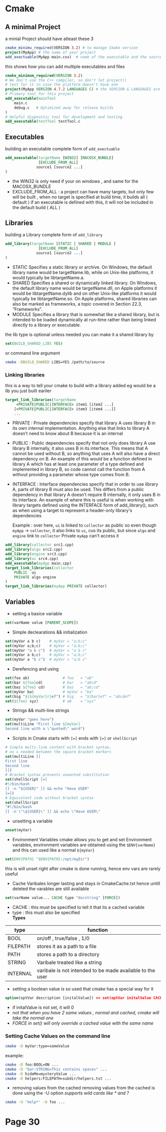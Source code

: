 # Cmake

## A minimal Project

a minial Project should have atleast these 3

```cmake
cmake_minimu_required(VERSION 3.2) # to manage Cmake version
project(MyApp) # the name of your project
add_exectuable(MyApp main.cxx)  # name of the executable and the source file(s)
```

this shows how you can add multiple executables and files

```cmake
cmake_minimum_required(VERSION 3.2)
# We don't use the C++ compiler, so don't let project()
# test for it in case the platform doesn't have one
project(MyApp VERSION 4.7.2 LANGUAGES C) # the VERSION & LANGUAGES are optional
# Primary tool for this project
add_executable(mainTool
    main.c
    debug.c   # Optimized away for release builds
)
# Helpful diagnostic tool for development and testing
add_executable(testTool testTool.c
```

## Executables

building an executable
complete form of `add_exectuable`

```cmake
add_executable(targetName [WIN32] [MACOSX_BUNDLE]
               [EXCLUDE_FROM_ALL]
              source1 [source2 ...]
)
```

- the WIN32 is only need if your on windows , and same for the MACOSX_BUNDLE
- EXCLUDE_FROM_ALL : a project can have many targets, but only few will be built , when no target is specified at build time, it builds all ( default ) if an executable is defined with this, it will not be included in the default build ( ALL )

## Libraries

building a Library
complete form of `add_library`

```cmake
add_library(targetName [STATIC | SHARED | MODULE ]
               [EXCLUDE_FROM_ALL]
              source1 [source2 ...]
)
```

- STATIC Specifies a static library or archive. On Windows, the default library name would be targetName.lib, while on Unix-like platforms, it would typically be libtargetName.a.
- SHARED Specifies a shared or dynamically linked library. On Windows, the default library name would be targetName.dll, on Apple platforms it would be libtargetName.dylib and on other Unix-like platforms it would typically be libtargetName.so. On Apple platforms, shared libraries can also be marked as frameworks, a topic covered in Section 22.3, “Frameworks”.
- MODULE Specifies a library that is somewhat like a shared library, but is intended to be loaded dynamically at run-time rather than being linked directly to a library or executable.

the lib type is optional unless needed
you can make it a shared library by

```cmake
set(BUILD_SHARED_LIBS YES)
```

or command line argument

```bash
cmake -DBUILD_SHARED LIBS=YES /path/to/source
```

### Linking libraries

this is a way to tell your cmake to build with a library added
eg would be a lib you just built eariler

```cmake
target_link_libraries(targetName
     <PRIVATE|PUBLIC|INTERFACE> item1 [item2 ...]
    [<PRIVATE|PUBLIC|INTERFACE> item3 [item4 ...]]
    ...
```

- PRIVATE : Private dependencies specify that library A uses library B in its own internal implementation. Anything else that links to library A doesn’t need to know about B because it is an internal
- PUBLIC :
  Public dependencies specify that not only does library A use library B internally, it also uses B in
  its interface. This means that A cannot be used without B, so anything that uses A will also have
  a direct dependency on B. An example of this would be a function defined in library A which has
  at least one parameter of a type defined and implemented in library B, so code cannot call the
  function from A without providing a parameter whose type comes from B.
- INTERFACE :
  Interface dependencies specify that in order to use library A, parts of library B must also be used. This differs from a public dependency in that library A doesn’t require B internally, it only
  uses B in its interface. An example of where this is useful is when working with library targets
  defined using the INTERFACE form of add_library(), such as when using a target to represent a header-only library's dependencies

  Example : over here, `ui` is linked to `collector` as public so even though `myApp` -> `collector`, it also links to `ui`, cus its public, but since `algo` and `engine` link to `collector` Private `myApp` can't access it

```cmake
add_library(collector src1.cpp)
add_library(algo src2.cpp)
add_library(engine src3.cpp)
add_library(ui src4.cpp)
add_executable(myApp main.cpp)
target_link_libraries(collector
    PUBLIC  ui
    PRIVATE algo engine
)
target_link_libraries(myApp PRIVATE collector)
```

## Variables

- setting a basice variable

```cmake
set(varName value [PARENT_SCOPE])
```

- Simple declearations && initialization

```cmake
set(myVar a b c)    # myVar = "a;b;c"
set(myVar a;b;c)    # myVar = "a;b;c"
set(myVar "a b c")  # myVar = "a b c"
set(myVar a b;c)    # myVar = "a;b;c"
set(myVar a "b c")  # myVar = "a;b c"
```

- Derefencing and using

```cmake
set(foo ab)               # foo   = "ab"
set(bar ${foo}cd)         # bar   = "abcd"
set(baz ${foo} cd)        # baz   = "ab;cd"
set(myVar ba)             # myVar = "ba"
set(big "${${myVar}r}ef") # big   = "${bar}ef" = "abcdef"
set(${foo} xyz)           # ab    = "xyz"
```

- Strings && multi-line strings

```cmake
set(myVar "goes here")
set(multiLine "First line ${myVar}
Second line with a \"quoted\" word")
```

- Scripts in Cmake starts with `[=[` ends with `]=]` or `shellScript`

```cmake
# Simple multi-line content with bracket syntax,
# no = needed between the square bracket markers
set(multiLine [[
First line
Second line
]])
# Bracket syntax prevents unwanted substitution
set(shellScript [=[
#!/bin/bash
[[ -n "${USER}" ]] && echo "Have USER"
]=])
# Equivalent code without bracket syntax
set(shellScript
"#!/bin/bash
[[ -n \"\${USER}\" ]] && echo \"Have USER\"
```

- unsetting a variable

```cmake
unset(myVar)
```

- Environment Variables
  cmake allows you to get and set Environment variables, environment variables are obtained using the `$ENV{varName}` and this can used like a normal `${myVar}`

```cmake
set(ENV{PATH} "$ENV{PATH}:/opt/myDir")
```

this is will unset right after cmake is done running, hence env vars are rarely useful

- Cache Varibales
  longer lasting and stays in CmakeCache.txt hence untill deleted the varables are still available

```cmake
set(varName value... CACHE type "docstring" [FORCE])
```

- CACHE : this must be specified to tell it that its a cached variable
- type : this must also be specified
  <br/>
  **Types**

| type     | function                                                  |
| -------- | --------------------------------------------------------- |
| BOOL     | on/off , true/false , 1/0                                 |
| FILEPATH | stores it as a path to a file                             |
| PATH     | stores a path to a directory                              |
| STRING   | Varibale treated like a string                            |
| INTERNAL | varibale is not intended to be made available to the user |

- setting a boolean value is so used that cmake has a special way for it

```cmake
option(optVar description [initalValue]) == set(optVar initalValue CACHE BOOL description)
```

- if initalValue is not set, it will 0
- _not that when you have 2 same values , normal and cached, cmake will take the normal one_
- _FORCE in set() will only override a cached value with the same name_

### Setting Cache Values on the command line

```bash
cmake -D myVar:type=someValue
```

example:

```bash
cmake -D foo:BOOL=ON ...
cmake -D "bar:STRING=This contains spaces" ...
cmake -D hideMe=mysteryValue ...
cmake -D helpers:FILEPATH=subdir/helpers.txt ...
```

- removing values from the cached
  removing values from the cached is done using the -U option
  _supports wild cards like \* and ?_

```bash
cmake -U 'help*' -U foo ...
```

# Page 30
